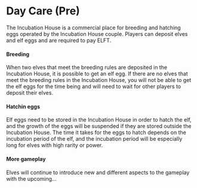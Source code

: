 # Day Care (Pre)

The Incubation House is a commercial place for breeding and hatching eggs operated by the Incubation House couple. Players can deposit elves and elf eggs and are required to pay ELFT.

#### Breeding

When two elves that meet the breeding rules are deposited in the Incubation House, it is possible to get an elf egg. If there are no elves that meet the breeding rules in the Incubation House, you will not be able to get the elf eggs for the time being and will need to wait for other players to deposit their elves.

#### Hatchin eggs

Elf eggs need to be stored in the Incubation House in order to hatch the elf, and the growth of the eggs will be suspended if they are stored outside the Incubation House. The time it takes for the eggs to hatch depends on the incubation period of the elf, and the incubation period will be especially long for elves with high rarity or power.

#### More gameplay

Elves will continue to introduce new and different aspects to the gameplay with the upcoming...
